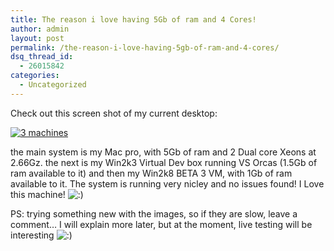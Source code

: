 ```yaml
---
title: The reason i love having 5Gb of ram and 4 Cores!
author: admin
layout: post
permalink: /the-reason-i-love-having-5gb-of-ram-and-4-cores/
dsq_thread_id:
  - 26015842
categories:
  - Uncategorized
---
```

Check out this screen shot of my current desktop:

[<img alt="3 machines" src="http://images.lotas-smartman.net/image.ashx?id=cfced5fe-fd55-4424-b1ec-52c04386a252" border=0>][1]

the main system is my Mac pro, with 5Gb of ram and 2 Dual core Xeons at 2.66Gz. the next is my Win2k3 Virtual Dev box running VS Orcas (1.5Gb of ram available to it) and then my Win2k8 BETA 3 VM, with 1Gb of ram available to it. The system is running very nicley and no issues found! I Love this&nbsp;machine! <img src="http://blog.lotas-smartman.net/wp-includes/images/smilies/icon_smile.gif" alt=":)" class="wp-smiley" />

PS: trying something new with the images, so if they are slow, leave a comment&#8230; I will explain more later, but at the moment, live testing will be interesting <img src="http://blog.lotas-smartman.net/wp-includes/images/smilies/icon_smile.gif" alt=":)" class="wp-smiley" />

 [1]: http://images.lotas-smartman.net/image.ashx?id=d7b51d1d-1d4f-4c91-a0fa-70ecf899cbcf